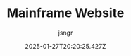 ---
title: "Mainframe Website"
author: "jsngr"
date: "2025-01-27T20:20:25.427Z"
draft: false
type: "post"
layout: "single"
categories: [""]
tags: [""]
source: "X"
source_link: "https://x.com/jsngr/status/1866498187248443495"
media: "/uploads/x.com_GecPyrIXoAAW2C1.mp4"
media_type: "video"

social:
  commentary: ""
  scheduledFor: null
  status: "draft"
---